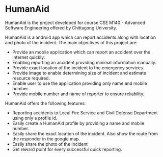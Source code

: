# HumanAid
HumanAid is the project developed for course CSE M140 - Advanced Software Engineering offered by Chittagong University.

HumanAid is a android app which can report accidents along with location and photo of the incident. The main objectives of this project are:
 - Provide an mobile application which can report an accident over the internet quickly.
 - Enabling reporting an accident providing minimal information manually.
 - Provide exact location of the incident to the emergency services.
 - Provide image to enable determining size of incident and estimate resource required.
 - Enable user to use the application providing only name and mobile number.
 - Provide mobile number and name of reporter to ensure reliability. 

HumanAid offers the following features:
 - Reporting accidents to Local Fire Service and Civil Defense Department using only a profile id.
 - Easily create a HumanAid profile by providing a name and mobile number.
 - Easily share the exact location of the incident. Also show the route from the responder in the google map.
 - Easily share the photo of the incident
 - Get reward point for every successful quick reporting.
